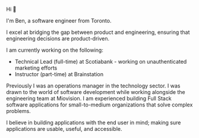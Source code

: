 Hi 👋

I'm Ben, a software engineer from Toronto.

I excel at bridging the gap between product and engineering, ensuring that engineering decisions are product-driven.

I am currently working on the following:
- Technical Lead (full-time) at Scotiabank - working on unauthenticated marketing efforts
- Instructor (part-time) at Brainstation

Previously I was an operations manager in the technology sector. I was drawn to the world of software development while working alongside the engineering team at Miovision. I am experienced building Full Stack software applications for small-to-medium organizations that solve complex problems.

I believe in building applications with the end user in mind; making sure applications are usable, useful, and accessible.

